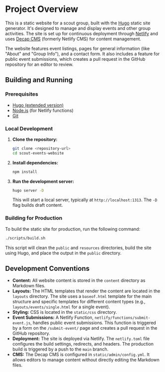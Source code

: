 # Project Overview

This is a static website for a scout group, built with the [Hugo](https://gohugo.io/) static site generator. It's designed to manage and display events and other group activities. The site is set up for continuous deployment through [Netlify](https://www.netlify.com/) and uses [Decap CMS](https://decapcms.org/) (formerly Netlify CMS) for content management.

The website features event listings, pages for general information (like "About" and "Group Info"), and a contact form. It also includes a feature for public event submissions, which creates a pull request in the GitHub repository for an editor to review.

## Building and Running

### Prerequisites

*   [Hugo (extended version)](https://gohugo.io/getting-started/installing/)
*   [Node.js](https://nodejs.org/en/) (for Netlify functions)
*   [Git](https://git-scm.com/)

### Local Development

1.  **Clone the repository:**
    ```bash
    git clone <repository-url>
    cd scout-events-website
    ```

2.  **Install dependencies:**
    ```bash
    npm install
    ```

3.  **Run the development server:**
    ```bash
    hugo server -D
    ```
    This will start a local server, typically at `http://localhost:1313`. The `-D` flag builds draft content.

### Building for Production

To build the static site for production, run the following command:

```bash
./scripts/build.sh
```

This script will clean the `public` and `resources` directories, build the site using Hugo, and place the output in the `public` directory.

## Development Conventions

*   **Content:** All website content is stored in the `content` directory as Markdown files.
*   **Layouts:** The HTML templates that render the content are located in the `layouts` directory. The site uses a `baseof.html` template for the main structure and specific templates for different content types (e.g., `layouts/events/single.html` for a single event).
*   **Styling:** CSS is located in the `static/css` directory.
*   **Event Submissions:** A Netlify Function, `netlify/functions/submit-event.js`, handles public event submissions. This function is triggered by a form on the `/submit-event/` page and creates a pull request in the GitHub repository.
*   **Deployment:** The site is deployed via Netlify. The `netlify.toml` file configures the build settings, redirects, and headers. The production build is triggered by a push to the `main` branch.
*   **CMS:** The Decap CMS is configured in `static/admin/config.yml`. It allows editors to manage content without directly editing the Markdown files.
